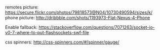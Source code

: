 remotes picture: https://secure.flickr.com/photos/79818573@N04/10730490594/sizes/k/
phone picture: http://dribbble.com/shots/1193973-Flat-Nexus-4-Phone

Enable fallback: https://stackoverflow.com/questions/7071263/socket-io-v0-7-where-to-put-flashsockets-swf-file

css spinners: http://css-spinners.com/#/spinner/gauge/